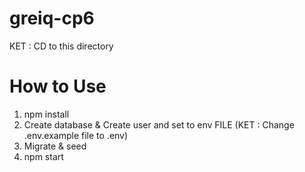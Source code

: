 # greiq-cp6

KET : CD to this directory

# How to Use

1. npm install
2. Create database & Create user and set to env FILE (KET : Change .env.example file to .env)
3. Migrate & seed
4. npm start
